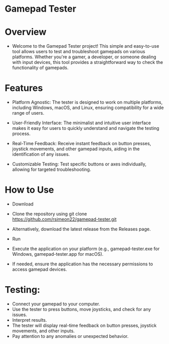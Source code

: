 # Gamepad Tester


# Overview

 - Welcome to the Gamepad Tester project! This simple and easy-to-use tool allows users to test and troubleshoot gamepads on various platforms. Whether you're a gamer, a developer, or someone dealing with input devices, this tool provides a straightforward way to check the functionality of gamepads.

# Features

 - Platform Agnostic: The tester is designed to work on multiple platforms, including Windows, macOS, and Linux, ensuring compatibility for a wide range of users.

 - User-Friendly Interface: The minimalist and intuitive user interface makes it easy for users to quickly understand and navigate the testing process.

 - Real-Time Feedback: Receive instant feedback on button presses, joystick movements, and other gamepad inputs, aiding in the identification of any issues.

 - Customizable Testing: Test specific buttons or axes individually, allowing for targeted troubleshooting.

# How to Use

 - Download

 - Clone the repository using git clone https://github.com/rsimeon22/gamepad-tester.git

 - Alternatively, download the latest release from the Releases page.

 - Run

 - Execute the application on your platform (e.g., gamepad-tester.exe for Windows, gamepad-tester.app for macOS).

 - If needed, ensure the application has the necessary permissions to access gamepad devices.

# Testing:

 - Connect your gamepad to your computer.
 - Use the tester to press buttons, move joysticks, and check for any issues.
 - Interpret results.
 - The tester will display real-time feedback on button presses, joystick movements, and other inputs.
 - Pay attention to any anomalies or unexpected behavior.
